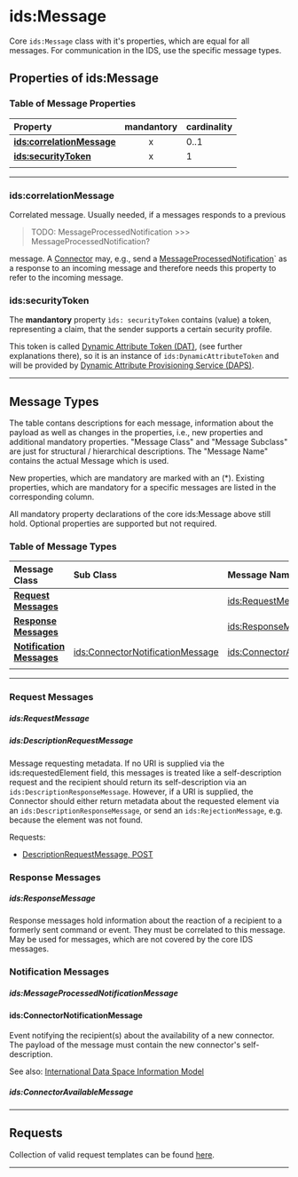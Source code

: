 # ids:Message

Core `ids:Message` class with it's properties, which are equal for all messages.
 For communication in the IDS, use the specific message types.


## Properties of ids:Message

### Table of Message Properties

|**Property**|mandantory|cardinality|
|:---|:---:|:---|
|**[ids:correlationMessage](#idscorrelationmessage)**|x|0..1|                        
|**[ids:securityToken](#idssecuritytoken)**|x|1|                        
|||

---

### ids:correlationMessage

Correlated message. Usually needed, if a messages responds to a previous

> TODO: MessageProcessedNotification >>> MessageProcessedNotification?

 message. A [Connector](../../Connector/) may, e.g., send a [MessageProcessedNotification](#idsmessageprocessednotificationmessage)` as
 a response to an incoming message and therefore needs this property to
 refer to the incoming message.


### ids:securityToken

The **mandantory** property `ìds: securityToken` contains (value) a token,
 representing a claim, that the sender supports a certain security profile.

This token is called [Dynamic Attribute Token (DAT)](../../DAPS/README.md#dynamic-attribute-token-dat),
 (see further explanations there), so it is an instance of `ids:DynamicAttributeToken`
 and will be provided by [Dynamic Attribute Provisioning Service (DAPS)](../../DAPS/README.md). 

---

## Message Types

The table contans descriptions for each message, information about the payload
 as well as changes in the properties, i.e., new properties and additional
 mandatory properties. "Message Class" and "Message Subclass" are just for
 structural / hierarchical descriptions. The "Message Name" contains the
 actual Message which is used.
 
New properties, which are mandatory are marked with an (*). Existing
 properties, which are mandatory for a specific messages are listed
 in the corresponding column.

All mandatory property declarations of the core ids:Message above still hold.
 Optional properties are supported but not required.


### Table of Message Types

| **Message Class** | Sub Class | Message Name |
|:---|:---|:---|
| **[Request Messages](#request-messages)**            |                                 | [ids:RequestMessage](#idsrequestmessage)
| **[Response Messages](#response-messages)**            |                               | [ids:ResponseMessage](#idsresponsemessage)
| **[Notification Messages](#notification-messages)**  | [ids:ConnectorNotificationMessage](#idsconnectornotificationmessage) | [ids:ConnectorAvailableMessage](#idsconnectoravailablemessage)
|||

---

### Request Messages

##### ids:RequestMessage

##### ids:DescriptionRequestMessage

Message requesting metadata. If no URI is supplied via the ids:requestedElement field,
 this messages is treated like a self-description request and the recipient should
 return its self-description via an `ids:DescriptionResponseMessage`. However, if a URI
 is supplied, the Connector should either return metadata about the requested element
 via an `ids:DescriptionResponseMessage`, or send an `ids:RejectionMessage`, e.g. because
 the element was not found.

Requests: 
- [DescriptionRequestMessage, POST](./requests/DescriptionRequestMessage_POST.md)

### Response Messages

##### ids:ResponseMessage

Response messages hold information about the reaction of a recipient to a
 formerly sent command or event. They must be correlated to this message. May
 be used for messages, which are not covered by the core IDS messages.


### Notification Messages

##### ids:MessageProcessedNotificationMessage

#### ids:ConnectorNotificationMessage

Event notifying the recipient(s) about the availability of a new connector.
 The payload of the message must contain the new connector's self-description.

See also: [International Data Space Information Model](https://w3id.org/idsa/core)

##### ids:ConnectorAvailableMessage

---


## Requests

Collection of valid request templates can be found [here](./requests/README.md).

---
